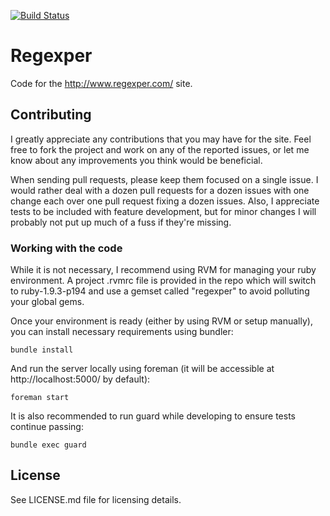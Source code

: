 [![Build Status](https://travis-ci.org/javallone/regexper.png)](https://travis-ci.org/javallone/regexper)

# Regexper

Code for the http://www.regexper.com/ site.

## Contributing

I greatly appreciate any contributions that you may have for the site. Feel free to fork the project and work on any of the reported issues, or let me know about any improvements you think would be beneficial.

When sending pull requests, please keep them focused on a single issue. I would rather deal with a dozen pull requests for a dozen issues with one change each over one pull request fixing a dozen issues. Also, I appreciate tests to be included with feature development, but for minor changes I will probably not put up much of a fuss if they're missing.

### Working with the code

While it is not necessary, I recommend using RVM for managing your ruby environment. A project .rvmrc file is provided in the repo which will switch to ruby-1.9.3-p194 and use a gemset called "regexper" to avoid polluting your global gems.

Once your environment is ready (either by using RVM or setup manually), you can install necessary requirements using bundler:

    bundle install

And run the server locally using foreman (it will be accessible at http://localhost:5000/ by default):

    foreman start

It is also recommended to run guard while developing to ensure tests continue passing:

    bundle exec guard

## License

See LICENSE.md file for licensing details.

